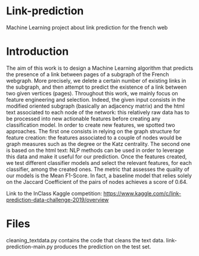 # Link-prediction
Machine Learning project about link prediction for the french web

# Introduction

The aim of this work is to design a Machine Learning algorithm that predicts the presence of
a link between pages of a subgraph of the French webgraph. More precisely, we delete a
certain number of existing links in the subgraph, and then attempt to predict the existence of
a link between two given vertices (pages). Throughout this work, we mainly focus on feature
engineering and selection. Indeed, the given input consists in the modified oriented subgraph
(basically an adjacency matrix) and the html text associated to each node of the network: this
relatively raw data has to be processed into new actionable features before creating any
classification model. In order to create new features, we spotted two approaches. The first
one consists in relying on the graph structure for feature creation: the features associated to
a couple of nodes would be graph measures such as the degree or the Katz centrality. The
second one is based on the html text: NLP methods can be used in order to leverage this data
and make it useful for our prediction. Once the features created, we test different classifier
models and select the relevant features, for each classifier, among the created ones. The
metric that assesses the quality of our models is the Mean F1-Score. In fact, a baseline model
that relies solely on the Jaccard Coefficient of the pairs of nodes achieves a score of 0.64.

Link to the InClass Kaggle competition: https://www.kaggle.com/c/link-prediction-data-challenge-2019/overview

# Files

cleaning_textdata.py contains the code that cleans the text data.
link-prediction-main.py produces the prediction on the test set.
